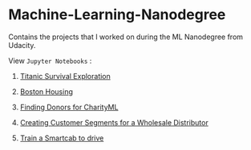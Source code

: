 Machine-Learning-Nanodegree
=========================

Contains the projects that I worked on during the ML Nanodegree from Udacity.

View `Jupyter Notebooks` :

1. [Titanic Survival Exploration](http://nbviewer.jupyter.org/github/MrinalJain17/Machine-Learning-Nanodegree/blob/master/titanic_survival_exploration/titanic_survival_exploration.ipynb)

2. [Boston Housing](http://nbviewer.jupyter.org/github/MrinalJain17/Machine-Learning-Nanodegree/blob/master/boston_housing/boston_housing.ipynb)

3. [Finding Donors for CharityML](http://nbviewer.jupyter.org/github/MrinalJain17/Machine-Learning-Nanodegree/blob/master/finding_donors/finding_donors.ipynb)

4. [Creating Customer Segments for a Wholesale Distributor](http://nbviewer.jupyter.org/github/MrinalJain17/Machine-Learning-Nanodegree/blob/master/customer_segments/customer_segments.ipynb)

5. [Train a Smartcab to drive](http://nbviewer.jupyter.org/github/MrinalJain17/Machine-Learning-Nanodegree/blob/master/smartcab/smartcab.ipynb)
